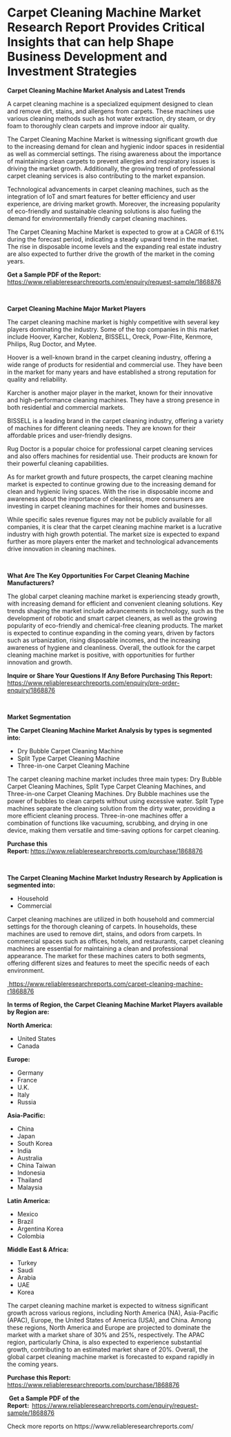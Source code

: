 <p><h1>Carpet Cleaning Machine Market Research Report Provides Critical Insights that can help Shape Business Development and Investment Strategies</h1></p><p><strong>Carpet Cleaning Machine Market Analysis and Latest Trends</strong></p>
<p><p>A carpet cleaning machine is a specialized equipment designed to clean and remove dirt, stains, and allergens from carpets. These machines use various cleaning methods such as hot water extraction, dry steam, or dry foam to thoroughly clean carpets and improve indoor air quality.</p><p>The Carpet Cleaning Machine Market is witnessing significant growth due to the increasing demand for clean and hygienic indoor spaces in residential as well as commercial settings. The rising awareness about the importance of maintaining clean carpets to prevent allergies and respiratory issues is driving the market growth. Additionally, the growing trend of professional carpet cleaning services is also contributing to the market expansion.</p><p>Technological advancements in carpet cleaning machines, such as the integration of IoT and smart features for better efficiency and user experience, are driving market growth. Moreover, the increasing popularity of eco-friendly and sustainable cleaning solutions is also fueling the demand for environmentally friendly carpet cleaning machines.</p><p>The Carpet Cleaning Machine Market is expected to grow at a CAGR of 6.1% during the forecast period, indicating a steady upward trend in the market. The rise in disposable income levels and the expanding real estate industry are also expected to further drive the growth of the market in the coming years.</p></p>
<p><strong>Get a Sample PDF of the Report:&nbsp;</strong> <a href="https://www.reliableresearchreports.com/enquiry/request-sample/1868876">https://www.reliableresearchreports.com/enquiry/request-sample/1868876</a></p>
<p>&nbsp;</p>
<p><strong>Carpet Cleaning Machine Major Market Players</strong></p>
<p><p>The carpet cleaning machine market is highly competitive with several key players dominating the industry. Some of the top companies in this market include Hoover, Karcher, Koblenz, BISSELL, Oreck, Powr-Flite, Kenmore, Philips, Rug Doctor, and Mytee.</p><p>Hoover is a well-known brand in the carpet cleaning industry, offering a wide range of products for residential and commercial use. They have been in the market for many years and have established a strong reputation for quality and reliability.</p><p>Karcher is another major player in the market, known for their innovative and high-performance cleaning machines. They have a strong presence in both residential and commercial markets.</p><p>BISSELL is a leading brand in the carpet cleaning industry, offering a variety of machines for different cleaning needs. They are known for their affordable prices and user-friendly designs.</p><p>Rug Doctor is a popular choice for professional carpet cleaning services and also offers machines for residential use. Their products are known for their powerful cleaning capabilities.</p><p>As for market growth and future prospects, the carpet cleaning machine market is expected to continue growing due to the increasing demand for clean and hygienic living spaces. With the rise in disposable income and awareness about the importance of cleanliness, more consumers are investing in carpet cleaning machines for their homes and businesses.</p><p>While specific sales revenue figures may not be publicly available for all companies, it is clear that the carpet cleaning machine market is a lucrative industry with high growth potential. The market size is expected to expand further as more players enter the market and technological advancements drive innovation in cleaning machines.</p></p>
<p>&nbsp;</p>
<p><strong>What Are The Key Opportunities For Carpet Cleaning Machine Manufacturers?</strong></p>
<p><p>The global carpet cleaning machine market is experiencing steady growth, with increasing demand for efficient and convenient cleaning solutions. Key trends shaping the market include advancements in technology, such as the development of robotic and smart carpet cleaners, as well as the growing popularity of eco-friendly and chemical-free cleaning products. The market is expected to continue expanding in the coming years, driven by factors such as urbanization, rising disposable incomes, and the increasing awareness of hygiene and cleanliness. Overall, the outlook for the carpet cleaning machine market is positive, with opportunities for further innovation and growth.</p></p>
<p><strong>Inquire or Share Your Questions If Any Before Purchasing This Report:</strong> <a href="https://www.reliableresearchreports.com/enquiry/pre-order-enquiry/1868876">https://www.reliableresearchreports.com/enquiry/pre-order-enquiry/1868876</a></p>
<p>&nbsp;</p>
<p><strong>Market Segmentation</strong></p>
<p><strong>The Carpet Cleaning Machine Market Analysis by types is segmented into:</strong></p>
<p><ul><li>Dry Bubble Carpet Cleaning Machine</li><li>Split Type Carpet Cleaning Machine</li><li>Three-in-one Carpet Cleaning Machine</li></ul></p>
<p><p>The carpet cleaning machine market includes three main types: Dry Bubble Carpet Cleaning Machines, Split Type Carpet Cleaning Machines, and Three-in-one Carpet Cleaning Machines. Dry Bubble machines use the power of bubbles to clean carpets without using excessive water. Split Type machines separate the cleaning solution from the dirty water, providing a more efficient cleaning process. Three-in-one machines offer a combination of functions like vacuuming, scrubbing, and drying in one device, making them versatile and time-saving options for carpet cleaning.</p></p>
<p><strong>Purchase this Report:&nbsp;</strong><a href="https://www.reliableresearchreports.com/purchase/1868876">https://www.reliableresearchreports.com/purchase/1868876</a></p>
<p>&nbsp;</p>
<p><strong>The Carpet Cleaning Machine Market Industry Research by Application is segmented into:</strong></p>
<p><ul><li>Household</li><li>Commercial</li></ul></p>
<p><p>Carpet cleaning machines are utilized in both household and commercial settings for the thorough cleaning of carpets. In households, these machines are used to remove dirt, stains, and odors from carpets. In commercial spaces such as offices, hotels, and restaurants, carpet cleaning machines are essential for maintaining a clean and professional appearance. The market for these machines caters to both segments, offering different sizes and features to meet the specific needs of each environment.</p></p>
<p><a href="https://www.reliableresearchreports.com/carpet-cleaning-machine-r1868876">&nbsp;https://www.reliableresearchreports.com/carpet-cleaning-machine-r1868876</a></p>
<p><strong>In terms of Region, the Carpet Cleaning Machine Market Players available by Region are:</strong></p>
<p>
    <p> <strong> North America: </strong>
        <ul>
            <li>United States</li>
            <li>Canada</li>
        </ul>
        </p> 
    <p> <strong> Europe: </strong>
        <ul>
            <li>Germany</li>
            <li>France</li>
            <li>U.K.</li>
            <li>Italy</li>
            <li>Russia</li>
        </ul>
        </p> 
    <p> <strong> Asia-Pacific: </strong>
        <ul>
            <li>China</li>
            <li>Japan</li>
            <li>South Korea</li>
            <li>India</li>
            <li>Australia</li>
            <li>China Taiwan</li>
            <li>Indonesia</li>
            <li>Thailand</li>
            <li>Malaysia</li>
        </ul>
        </p> 
    <p> <strong> Latin America: </strong>
        <ul>
            <li>Mexico</li>
            <li>Brazil</li>
            <li>Argentina Korea</li>
            <li>Colombia</li>
        </ul>
        </p> 
    <p> <strong> Middle East & Africa: </strong>
        <ul>
            <li>Turkey</li>
            <li>Saudi</li>
            <li>Arabia</li>
            <li>UAE</li>
            <li>Korea</li>
        </ul>
    </p>
    </p>
<p><p>The carpet cleaning machine market is expected to witness significant growth across various regions, including North America (NA), Asia-Pacific (APAC), Europe, the United States of America (USA), and China. Among these regions, North America and Europe are projected to dominate the market with a market share of 30% and 25%, respectively. The APAC region, particularly China, is also expected to experience substantial growth, contributing to an estimated market share of 20%. Overall, the global carpet cleaning machine market is forecasted to expand rapidly in the coming years.</p></p>
<p><strong>Purchase this Report: </strong><a href="https://www.reliableresearchreports.com/purchase/1868876">https://www.reliableresearchreports.com/purchase/1868876</a></p>
<p>&nbsp;<strong>Get a Sample PDF of the Report:&nbsp;&nbsp;</strong><a href="https://www.reliableresearchreports.com/enquiry/request-sample/1868876">https://www.reliableresearchreports.com/enquiry/request-sample/1868876</a></p>
<p><strong></strong></p>
<p>Check more reports on https://www.reliableresearchreports.com/</p>